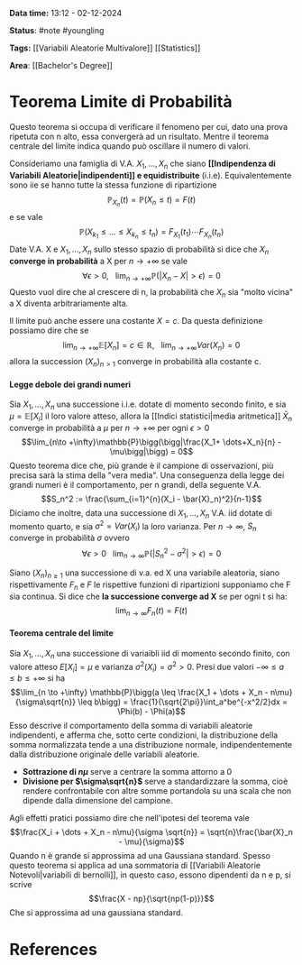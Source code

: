 **Data time:** 13:12 - 02-12-2024

**Status**: #note #youngling 

**Tags:** [[Variabili Aleatorie Multivalore]] [[Statistics]]

**Area**: [[Bachelor's Degree]]
# Teorema Limite di Probabilità

Questo teorema si occupa di verificare il fenomeno per cui, dato una prova ripetuta con n alto, essa convergerà ad un risultato. Mentre il teorema centrale del limite indica quando può oscillare il numero di valori.

Consideriamo una famiglia di V.A. $X_1, \dots, X_n$ che siano **[[Indipendenza di Variabili Aleatorie|indipendenti]] e equidistribuite** (i.i.e). Equivalentemente sono iie se hanno tutte la stessa funzione di ripartizione
$$\mathbb{P}_{X_n}(t) = \mathbb{P}(X_n \leq t) = F(t)$$
e se vale
$$\mathbb{P}(X_{k_1} \leq \dots \leq X_{k_n} \leq t_n) = F_{X_1}(t_1) \cdots F_{X_n}(t_n)$$
Date V.A. X e $X_1, \dots, X_n$ sullo stesso spazio di probabilità si dice che $X_n$ **converge in probabilità** a X per $n \to +\infty$ se vale
$$\forall \epsilon > 0, \:\:\:\lim_{n \to +\infty} \mathbb{P}(|X_n - X| > \epsilon) = 0$$
Questo vuol dire che al crescere di n, la probabilità che $X_n$ sia "molto vicina" a X diventa arbitrariamente alta.

Il limite può anche essere una costante $X = c$. Da questa definizione possiamo dire che se
$$\lim_{n\to +\infty}\mathbb{E}[X_n] = c \in \mathbb{R}, \:\:\:\lim_{n\to +\infty}Var(X_n) = 0$$
allora la succession $(X_n)_{n> 1}$ converge in probabilità alla costante c.

#### Legge debole dei grandi numeri
Sia $X_1, \dots, X_n$ una successione i.i.e. dotate di momento secondo finito, e sia $\mu = \mathbb{E}[X_i]$ il loro valore atteso, allora la [[Indici statistici|media aritmetica]] $\bar{X}_n$ converge in probabilità a $\mu$ per $n\to +\infty$ per ogni $\epsilon > 0$ 
$$\lim_{n\to +\infty}\mathbb{P}\bigg(\bigg|\frac{X_1+ \dots+X_n}{n} - \mu\bigg|\bigg) = 0$$
Questo teorema dice che, più grande è il campione di osservazioni, più precisa sarà la stima della "vera media". Una conseguenza della legge dei grandi numeri è il comportamento, per n grandi, della seguente V.A.
$$S_n^2 := \frac{\sum_{i=1}^{n}(X_i - \bar{X}_n)^2}{n-1}$$
Diciamo che inoltre, data una successione di $X_1, \dots, X_n$ V.A. iid dotate di momento quarto, e sia $\sigma^2 = Var(X_i)$ la loro varianza. Per $n\to \infty$, $S_n$ converge in probabilità $\sigma$ ovvero
$$\forall \epsilon > 0 \:\:\: \lim_{n\to \infty} \mathbb{P}(|S_n^2 -\sigma^2| > \epsilon) = 0$$

Siano $(X_n)_{n \geq 1}$ una successione di v.a. ed X una variabile aleatoria, siano rispettivamente $F_n$ e $F$ le rispettive funzioni di ripartizioni supponiamo che F sia continua. Si dice che **la successione converge ad X** se per ogni t si ha:
$$\lim_{n\to\infty}F_n(t) = F(t)$$
#### Teorema centrale del limite
Sia $X_1, \dots, X_n$ una successione di variaibli iid di momento secondo finito, con valore atteso $E[X_i] = \mu$ e varianza $\sigma^2(X_i) = \sigma^2 > 0$. Presi due valori $-\infty \leq a \leq b \leq +\infty$ si ha
$$\lim_{n \to +\infty} \mathbb{P}\bigg(a \leq \frac{X_1 + \dots + X_n - n\mu}{\sigma\sqrt{n}} \leq b\bigg) = \frac{1}{\sqrt{2\pi}}\int_a^be^{-x^2/2}dx = \Phi(b) - \Phi(a)$$
Esso descrive il comportamento della somma di variabili aleatorie indipendenti, e afferma che, sotto certe condizioni, la distribuzione della somma normalizzata tende a una distribuzione normale, indipendentemente dalla distribuzione originale delle variabili aleatorie.

- **Sottrazione di $n\mu$** serve a centrare la somma attorno a 0
- **Divisione per $\sigma\sqrt{n}$** serve a standardizzare la somma, cioè rendere confrontabile con altre somme portandola su una scala che non dipende dalla dimensione del campione.

Agli effetti pratici possiamo dire che nell'ipotesi del teorema vale
$$\frac{X_i + \dots + X_n - n\mu}{\sigma \sqrt{n}} = \sqrt{n}\frac{\bar{X}_n - \mu}{\sigma}$$
Quando n è grande si approssima ad una Gaussiana standard. Spesso questo teorema si applica ad una sommatoria di [[Variabili Aleatorie Notevoli|variabili di bernolli]], in questo caso, essono dipendenti da n e p, si scrive
$$\frac{X - np}{\sqrt{np(1-p)}}$$
Che si approssima ad una gaussiana standard.
# References